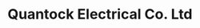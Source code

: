 ---
title: "Quantock Electrical Co. Ltd"
url: /bridgwater/quantock-electrical-co-ltd/
shop: Allgemein
---